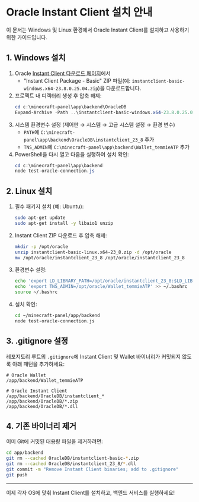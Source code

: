 # Oracle Instant Client 설치 안내

이 문서는 Windows 및 Linux 환경에서 Oracle Instant Client를 설치하고 사용하기 위한 가이드입니다.

## 1. Windows 설치

1. Oracle [Instant Client 다운로드 페이지](https://www.oracle.com/database/technologies/instant-client.html)에서
   - "Instant Client Package - Basic" ZIP 파일(예: `instantclient-basic-windows.x64-23.8.0.25.04.zip`)을 다운로드합니다.
2. 프로젝트 내 디렉터리 생성 후 압축 해제:
   ```powershell
   cd c:\minecraft-panel\app\backend\OracleDB
   Expand-Archive -Path ..\instantclient-basic-windows.x64-23.8.0.25.04.zip -DestinationPath instantclient_23_8
   ```
3. 시스템 환경변수 설정 (제어판 → 시스템 → 고급 시스템 설정 → 환경 변수)
   - `PATH`에 `C:\minecraft-panel\app\backend\OracleDB\instantclient_23_8` 추가
   - `TNS_ADMIN`에 `C:\minecraft-panel\app\backend\Wallet_temmieATP` 추가
4. PowerShell을 다시 열고 다음을 실행하여 설치 확인:
   ```powershell
   cd c:\minecraft-panel\app\backend
   node test-oracle-connection.js
   ```

## 2. Linux 설치

1. 필수 패키지 설치 (예: Ubuntu):
   ```bash
   sudo apt-get update
   sudo apt-get install -y libaio1 unzip
   ```
2. Instant Client ZIP 다운로드 후 압축 해제:
   ```bash
   mkdir -p /opt/oracle
   unzip instantclient-basic-linux.x64-23_8.zip -d /opt/oracle
   mv /opt/oracle/instantclient_23_8 /opt/oracle/instantclient_23_8
   ```
3. 환경변수 설정:
   ```bash
   echo 'export LD_LIBRARY_PATH=/opt/oracle/instantclient_23_8:$LD_LIBRARY_PATH' >> ~/.bashrc
   echo 'export TNS_ADMIN=/opt/oracle/Wallet_temmieATP' >> ~/.bashrc
   source ~/.bashrc
   ```
4. 설치 확인:
   ```bash
   cd ~/minecraft-panel/app/backend
   node test-oracle-connection.js
   ```

## 3. .gitignore 설정
레포지토리 루트의 `.gitignore`에 Instant Client 및 Wallet 바이너리가 커밋되지 않도록 아래 패턴을 추가하세요:

```gitignore
# Oracle Wallet
/app/backend/Wallet_temmieATP

# Oracle Instant Client
/app/backend/OracleDB/instantclient_*
/app/backend/OracleDB/*.zip
/app/backend/OracleDB/*.dll
```

## 4. 기존 바이너리 제거

이미 Git에 커밋된 대용량 파일을 제거하려면:

```bash
cd app/backend
git rm --cached OracleDB/instantclient-basic-*.zip
git rm --cached OracleDB/instantclient_23_8/*.dll
git commit -m "Remove Instant Client binaries; add to .gitignore"
git push
```

---

이제 각자 OS에 맞춰 Instant Client를 설치하고, 백엔드 서비스를 실행하세요!
